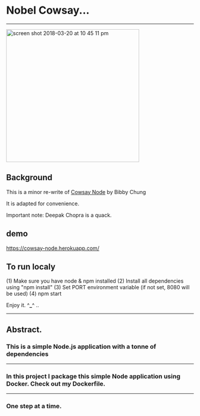 # Nobel Cowsay...

---

<img width="357" alt="screen shot 2018-03-20 at 10 45 11 pm" src="https://user-images.githubusercontent.com/8520661/37696081-290403f0-2c91-11e8-9611-2ee8cbbfe877.png">

## Background

This is a minor re-write of [Cowsay Node](https://github.com/BibbyChung/cowsay-node) by Bibby Chung

It is adapted for convenience.

Important note: Deepak Chopra is a quack.

## demo

https://cowsay-node.herokuapp.com/

## To run localy

(1) Make sure you have node & npm installed
(2) Install all dependencies using "npm install"
(3) Set PORT environment variable (if not set, 8080 will be used)
(4) npm start

Enjoy it. ^**\_**^ ..

---

## Abstract.

### This is a simple Node.js application with a tonne of dependencies

---

### In this project I package this simple Node application using Docker. Check out my Dockerfile.

---

### One step at a time.
